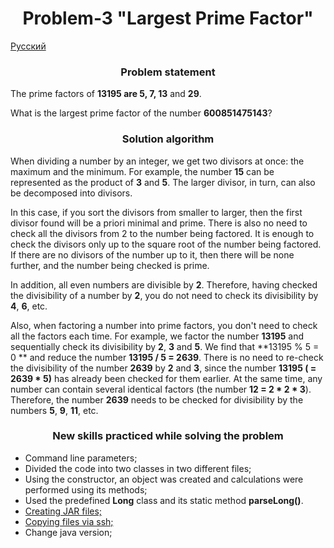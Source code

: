 <div id="header" align="center">
    <h1>Problem-3 "Largest Prime Factor"</h1>
</div>

[Русский](README_ru.md)

<div id="header" align="center">
    <h3>Problem statement</h3>
</div>

The prime factors of **13195 are 5, 7, 13** and **29**.

What is the largest prime factor of the number **600851475143**?

<div id="header" align="center">
    <h3>Solution algorithm</h3>
</div>

When dividing a number by an integer, we get two divisors at once: the maximum and the minimum. For example, the number **15** can be represented as the product of **3** and **5**. The larger divisor, in turn, can also be decomposed into divisors.

In this case, if you sort the divisors from smaller to larger, then the first divisor found will be a priori minimal and prime. There is also no need to check all the divisors from 2 to the number being factored. It is enough to check the divisors only up to the square root of the number being factored. If there are no divisors of the number up to it, then there will be none further, and the number being checked is prime.

In addition, all even numbers are divisible by **2**. Therefore, having checked the divisibility of a number by **2**, you do not need to check its divisibility by **4**, **6**, etc.

Also, when factoring a number into prime factors, you don't need to check all the factors each time.
For example, we factor the number **13195** and sequentially check its divisibility by **2**, **3** and **5**. We find that **13195 % 5 = 0 ** and reduce the number **13195 / 5 = 2639**.
There is no need to re-check the divisibility of the number **2639** by **2** and **3**, since the number **13195 ( = 2639 * 5)** has already been checked for them earlier.
At the same time, any number can contain several identical factors (the number **12 = 2 * 2 * 3**). Therefore, the number **2639** needs to be checked for divisibility by the numbers **5**, **9**, **11**, etc.
 
<div id="header" align="center">
  <h3>New skills practiced while solving the problem</h3>
</div>

* Command line parameters;
* Divided the code into two classes in two different files;
* Using the constructor, an object was created and calculations were performed using its methods;
* Used the predefined **Long** class and its static method **parseLong()**.
* [Creating JAR files;](https://java-practice.ru/blog/kompilyaciya-java-koda.jsp)
* [Copying files via ssh;](https://java-practice.ru/blog/kopirovanie-fajlov-po-ssh.jsp)
* Change java version;


